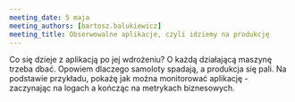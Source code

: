 ```yaml
---
meeting_date: 5 maja
meeting_authors: [bartosz.balukiewicz]
meeting_title: Obserwowalne aplikacje, czyli idziemy na produkcję
---
```


Co się dzieje z aplikacją po jej wdrożeniu? O każdą działającą maszynę trzeba dbać. Opowiem dlaczego samoloty spadają, a produkcja się pali. Na podstawie przykładu, pokażę jak można monitorować aplikację - zaczynając na logach a kończąc na metrykach biznesowych.